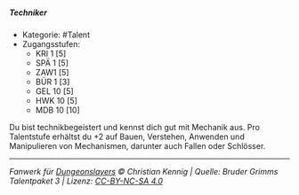 <!---
Dies ist ein Fanwerk für DUNGEONSLAYERS © von Christian Kennig

Quellen:      [Bruder Grimms Talentpaket 3](https://www.f-space.de/ds4/downloads.html)
              [Talentbeschreibungen](https://www.f-space.de/ds4/tools-talentcards.html)
License:      [CC-BY-NC-SA 4.0](https://creativecommons.org/licenses/by-nc-sa/4.0/deed.de)
Richtlinien:  [Fanwerkrichtlinien](https://www.dungeonslayers.net/fanwerk-richtlinien/)
Autor:        Zauberlehrling
-->

##### Techniker

- Kategorie: #Talent
- Zugangsstufen:
  - KRI 1 [5]
  - SPÄ 1 [5]
  - ZAW1 [5]
  - BÜR 1 [3]
  - GEL 10 [5]
  - HWK 10 [5]
  - MDB 10 [10]

Du bist technikbegeistert und kennst dich gut mit Mechanik aus. Pro Talentstufe erhältst du +2 auf Bauen, Verstehen, Anwenden und Manipulieren von Mechanismen, darunter auch Fallen oder Schlösser.

---

_Fanwerk für [Dungeonslayers](https://www.dungeonslayers.net/) © Christian Kennig | Quelle: Bruder Grimms Talentpaket 3 | Lizenz: [CC-BY-NC-SA 4.0](https://creativecommons.org/licenses/by-nc-sa/4.0/deed.de)_
